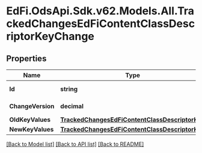 # EdFi.OdsApi.Sdk.v62.Models.All.TrackedChangesEdFiContentClassDescriptorKeyChange

## Properties

Name | Type | Description | Notes
------------ | ------------- | ------------- | -------------
**Id** | **string** | Resource identifier | [optional] 
**ChangeVersion** | **decimal** | Change version | [optional] 
**OldKeyValues** | [**TrackedChangesEdFiContentClassDescriptorKey**](TrackedChangesEdFiContentClassDescriptorKey.md) |  | [optional] 
**NewKeyValues** | [**TrackedChangesEdFiContentClassDescriptorKey**](TrackedChangesEdFiContentClassDescriptorKey.md) |  | [optional] 

[[Back to Model list]](../../README.md#documentation-for-models) [[Back to API list]](../../README.md#documentation-for-api-endpoints) [[Back to README]](../../README.md)


